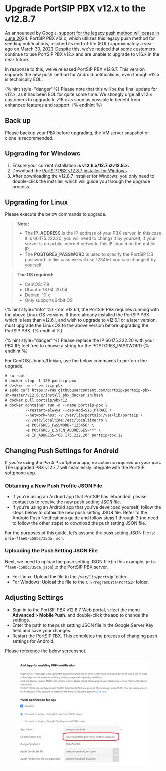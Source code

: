 # Upgrade PortSIP PBX v12.x to the v12.8.7

As announced by Google, [support for the legacy push method will cease in June 20](https://firebase.google.com/docs/cloud-messaging/migrate-v1)24. PortSIP PBX v12.x, which utilizes this legacy push method for sending notifications, reached its end-of-life (EOL) approximately a year ago on March 30, 2023. Despite this, we’ve noticed that some customers continue to use PortSIP PBX v12.x and are unable to upgrade to v16.x in the near future.

In response to this, we’ve released PortSIP PBX v12.8.7. This version supports the new push method for Android notifications, even though v12.x is technically EOL.&#x20;

{% hint style="danger" %}
Please note that this will be the final update for v12.x, as it has been EOL for quite some time. We strongly urge all v12.x customers to upgrade to v16.x as soon as possible to benefit from enhanced features and support.
{% endhint %}

## **Back up**

Please backup your PBX before upgrading, the VM server snapshot or clone is recommended.

## **Upgrading for Windows**

1. Ensure your current installation **is v12.6.x/12.7.x/v12.8.x.**
2. Download the [PortSIP PBX v12.8.7 installer for Windows](https://www.portsip.com/downloads/pbx/v12/portsip-pbx-12.8.7.2683.exe).
3. After downloading the v12.8.7 installer for Windows, you only need to double-click the installer, which will guide you through the upgrade process.

## **Upgrading for Linux**

Please execute the below commands to upgrade.

> **Note:**
>
> * The **IP\_ADDRESS** is the IP address of your PBX server. In this case it is 66.175.222.20, you will need to change it by yourself, if your server is on public internet network, this IP should be the public IP.
> * The **POSTGRES\_PASSWORD** is used to specify the PortSIP DB password. In this case we will use 123456, you can change it by yourself.

> **The OS required:**
>
> * CentOS: 7.9
> * Ubuntu: 18.04, 20.04
> * Debian: 10.x
> * Only supports 64bit OS



{% hint style="info" %}
From v12.6.1, the PortSIP PBX requires running with the above Linux OS versions. If there already installed the PortSIP PBX which is less than v12.6.1, and wish to upgrade to v12.6.1 or a later version, must upgrade the Linux OS to the above version before upgrading the PortSIP PBX.
{% endhint %}

{% hint style="danger" %}
Please replace the IP 66.175.222.20 with your PBX IP; feel free to choose a string for the POSTGRES\_PASSWORD
{% endhint %}

For CentOS/Ubuntu/Debian, use the below commands to perform the upgrade.

```
# su root
# docker stop -t 120 portsip-pbx
# docker rm -f portsip-pbx
# sudo curl https://raw.githubusercontent.com/portsip/portsip-pbx-sh/master/v12.6.x/install_pbx_docker.sh|bash
# docker pull portsip/pbx:12
# docker container run -d --name portsip-pbx \
         --restart=always --cap-add=SYS_PTRACE \
         --network=host -v /var/lib/portsip:/var/lib/portsip \
         -v /etc/localtime:/etc/localtime:ro \
         -e POSTGRES_PASSWORD="123456" \
         -e POSTGRES_LISTEN_ADDRESSES="*" \
         -e IP_ADDRESS="66.175.222.20" portsip/pbx:12
```

## **Changing Push Settings for Android**&#x20;

If you’re using the PortSIP softphone app, no action is required on your part. The upgraded PBX v12.8.7 will seamlessly integrate with the PortSIP softphone app.

### **Obtaining a New Push Profile JSON File**&#x20;

* If you’re using an Android app that PortSIP has rebranded, please contact us to receive the new push setting JSON file.&#x20;
* If you’re using an Android app that you’ve developed yourself, follow the steps below to obtain the new push setting JSON file. Refer to the Android Push Notifications guide and follow steps 1 through 3 (no need to follow the other steps) to download the push setting JSON file.

For the purposes of this guide, let’s assume the push setting JSON file is: `prie-ffae0-c58bc735da.json`.

### **Uploading the Push Setting JSON File**&#x20;

Next, we need to upload the push setting JSON file (in this example, `prie-ffae0-c58bc735da.json`) to the PortSIP PBX server.

* For Linux: Upload the file to the `/var/lib/portsip` folder.
* For Windows: Upload the file to the `C:\ProgramData\PortSIP` folder.

## **Adjusting Settings**&#x20;

* Sign in to the PortSIP PBX v12.8.7 Web portal, select the menu **Advanced > Mobile Push**, and double-click the app to change the settings.&#x20;
* Enter the path to the push setting JSON file in the Google Server Key field and save your changes.
* Restart the PortSIP PBX. This completes the process of changing push settings for Android.

Please reference the below screenshot.

<figure><img src="../../.gitbook/assets/android_push_path.png" alt=""><figcaption></figcaption></figure>



